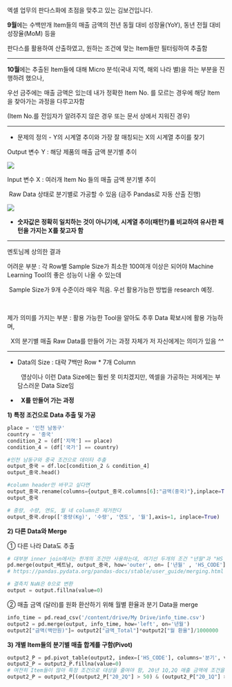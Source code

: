 엑셀 업무의 판다스화에 초점을 맞추고 있는 김보건입니다.



**9월**에는  수백만개 Item들의 매출 금액의 전년 동월 대비 성장율(YoY), 동년 전월 대비 성장율(MoM)  등을

판다스를 활용하여 산출하였고, 원하는 조건에 맞는 Item들만 필터링하여 추출함

------

**10월**에는 추출된 Item들에 대해  Micro 분석(국내 지역, 해외 나라 별)을 하는 부분을 진행하려 했으나,

우선 금주에는 매출 금액은 있는데 내가 정확한 Item No. 를 모르는 경우에 해당 Item을 찾아가는 과정을 다루고자함

(Item No.를 전임자가 알려주지 않은 경우 또는 문서 상에서 지워진 경우)

------



- 문제의 정의  - Y의 시계열 추이와 가장 잘 매칭되는 X의 시계열 추이를 찾기

  

Output 변수 Y : 해당 제품의 매출 금액 분기별 추이

![](https://blogfiles.pstatic.net/MjAyMDEwMTdfMjcw/MDAxNjAyOTAyMzM4Njkw.4s7lix93xQ4gsYgSUlAEmuQ2McQOdqLYPiXXPadt1qwg.08GcJ_t_-TMsTvbLpNJ3qgQL8sNbxyNaAKsQT0zMN_4g.PNG.ikeyada/y_%ED%8C%A8%ED%84%B4.PNG)



Input 변수 X : 여러개 Item No 들의 매출 금액 분기별 추이

​                         Raw Data 상태로 분기별로 가공할 수 있음 (금주 Pandas로 자동 산출 진행)

![](https://blogfiles.pstatic.net/MjAyMDEwMTdfMTQz/MDAxNjAyOTAyNTcxNTQ3.UJ6dIrp_tYx8nmCtg1GuAKsm2ej2mArxL5vGH52nvcog.eK1vWj5kQh_r35_6BN06JbcI3uq7VZdctw8bEADNahog.PNG.ikeyada/x%ED%8C%A8%ED%84%B4.PNG)



* **숫자값은 정확히 일치하는 것이 아니기에, 시계열 추이(패턴?)를 비교하여 유사한 패턴을 가지는 X를 찾고자 함**

------

 멘토님께 상의한 결과 

어려운 부분 : 각 Row별 Sample Size가 최소한 100여개 이상은 되어야 Machine Learning Tool의 좋은 성능이 나올 수 있는데

​                       Sample Size가 9개 수준이라 매우 적음. 우선  활용가능한 방법을 research 예정.

                       

제가 의미를 가지는 부분 :  활용 가능한 Tool을 알아도 추후 Data 확보시에 활용 가능하며,

                                             X의 분기별 매출 Raw Data를 만들어 가는 과정 자체가 저 자신에게는 의미가 있음 *^^* 

------



- Data의 Size :  대략 7백만 Row * 7개 Column

                           영상이나 이런 Data Size에는 훨씬 못 미치겠지만, 엑셀을 가공하는 저에게는 부담스러운 Data Size임



-     **X를 만들어 가는 과정**                                        

**1) 특정 조건으로 Data 추출 및 가공**

```python
place = '인천 남동구'
country = '중국'
condition_2 = (df['지역'] == place)
condition_4 = (df['국가'] == country)
```

```python
#인천 남동구와 중국 조건으로 데이타 추출
output_중국 = df.loc[condition_2 & condition_4]
output_중국.head()

#column header만 바꾸고 싶다면
output_중국.rename(columns={output_중국.columns[6]:"금액(중국)"},inplace=True)
output_중국

# 중량, 수량, 연도, 월 네 column은 제거한다
output_중국.drop(['중량(Kg)', '수량', '연도', '월'],axis=1, inplace=True)
```



**2) 다른 Data와 Merge**

① 다른 나라 Data도 추출



```python
# 대부분 inner join에서는 한개의 조건만 사용하는데, 여기선 두개의 조건 "년월"과 "HS_CODE" 두개를 활용해야 함
pd.merge(output_베트남, output_중국, how='outer', on= ['년월' , 'HS_CODE'])
# https://pandas.pydata.org/pandas-docs/stable/user_guide/merging.html
```

```python
# 결측치 NaN은 0으로 변환 
output = output.fillna(value=0)
```

② 매출 금액 (달러)를 원화 환산하기 위해 월별 환율과 분기 Data을 merge

```python
info_time = pd.read_csv('/content/drive/My Drive/info_time.csv')
output2 = pd.merge(output, info_time, how='left', on='년월')
output2["금액(백만원)"]= output2["금액_Total"]*output2["월 환율"]/1000000
```

**3) 개별 Item들의 분기별 매출 합계를 구함(Pivot)**

```python
output2_P = pd.pivot_table(output2, index=['HS_CODE'], columns='분기', values='금액(백만원)',aggfunc=np.sum).reset_index()
output2_P = output2_P.fillna(value=0)
# 여전히 Item들이 많아 특정 조건으로 대상을 줄여야 함, 20년 1Q,2Q 매출 금액에 조건을 걸어줌
output2_P = output2_P[(output2_P["20_2Q"] > 50) & (output2_P["20_1Q"] > 20)]
```

